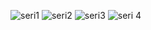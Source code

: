 ![seri1](https://github.com/serifegencer/restaurant/assets/117947572/c14229b0-6686-42e3-be92-849f56271904)
![seri2](https://github.com/serifegencer/restaurant/assets/117947572/0479891b-7ff0-4848-85cb-008368771bd9)
![seri3](https://github.com/serifegencer/restaurant/assets/117947572/53981797-c9ce-49f5-9561-d367d9365dc7)
![seri 4](https://github.com/serifegencer/restaurant/assets/117947572/32b51d0c-ed31-4d75-bae8-c52515e2ae6e)
